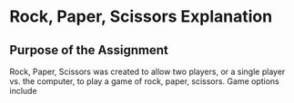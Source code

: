 # Rock, Paper, Scissors Explanation

## Purpose of the Assignment
Rock, Paper, Scissors was created to allow two players, or a single player vs. the computer, to play a game of rock, paper, scissors. Game options include 

